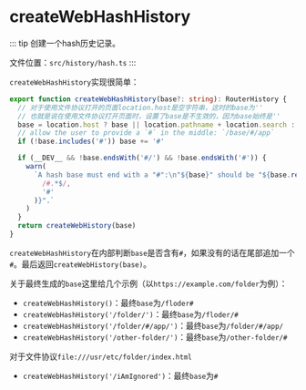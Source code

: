 # createWebHashHistory

::: tip
创建一个hash历史记录。

文件位置：`src/history/hash.ts`
:::

`createWebHashHistory`实现很简单：

```ts
export function createWebHashHistory(base?: string): RouterHistory {
  // 对于使用文件协议打开的页面location.host是空字符串，这时的base为''
  // 也就是说在使用文件协议打开页面时，设置了base是不生效的，因为base始终是''
  base = location.host ? base || location.pathname + location.search : ''
  // allow the user to provide a `#` in the middle: `/base/#/app`
  if (!base.includes('#')) base += '#'

  if (__DEV__ && !base.endsWith('#/') && !base.endsWith('#')) {
    warn(
      `A hash base must end with a "#":\n"${base}" should be "${base.replace(
        /#.*$/,
        '#'
      )}".`
    )
  }
  return createWebHistory(base)
}
```

`createWebHashHistory`在内部判断`base`是否含有`#`，如果没有的话在尾部追加一个`#`。最后返回`createWebHistory(base)`。

关于最终生成的`base`这里给几个示例（以`https://example.com/folder`为例）：

- `createWebHashHistory()`：最终`base`为`/floder#`
- `createWebHashHistory('/folder/')`：最终`base`为`/floder/#`
- `createWebHashHistory('/folder/#/app/')`：最终`base`为`/folder/#/app/`
- `createWebHashHistory('/other-folder/')`：最终`base`为`/other-folder/#`

对于文件协议`file:///usr/etc/folder/index.html`

- `createWebHashHistory('/iAmIgnored')`：最终`base`为`#`
